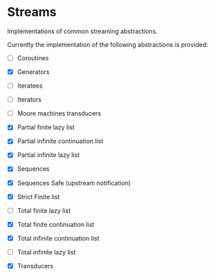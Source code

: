 # Streams

Implementations of common streaming abstractions.

Currently the implementation of the following abstractions is provided:

- [ ] Coroutines
- [x] Generators
- [ ] Iteratees
- [ ] Iterators
- [ ] Moore machines transducers
- [x] Partial finite lazy list
- [x] Partial infinite continuation list
- [x] Partial infinite lazy list
- [x] Sequences
- [x] Sequences Safe (upstream notification)
- [x] Strict Finite list
- [ ] Total finite lazy list
- [x] Total finite continuation list
- [x] Total infinite continuation list
- [ ] Total infinite lazy list
- [x] Transducers

